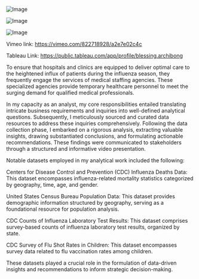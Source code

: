 
![Image](https://github.com/users/barchibong/projects/2/assets/144898284/4dce2ccb-bc28-4526-9c78-e904d2c6285c)



![Image](https://github.com/users/barchibong/projects/2/assets/144898284/035a0a95-5b26-44a3-aac7-63330a284d98)



![Image](https://github.com/users/barchibong/projects/2/assets/144898284/09c2d74d-c42e-413e-a9cd-9d670ed84ccf)

Vimeo link: https://vimeo.com/822718928/a2e7e02c4c

Tableau Link: https://public.tableau.com/app/profile/blessing.archibong

To ensure that hospitals and clinics are equipped to deliver optimal care to the heightened influx of patients during the influenza season, they frequently engage the services of medical staffing agencies. These specialized agencies provide temporary healthcare personnel to meet the surging demand for qualified medical professionals.

In my capacity as an analyst, my core responsibilities entailed translating intricate business requirements and inquiries into well-defined analytical questions. Subsequently, I meticulously sourced and curated data resources to address these inquiries comprehensively. Following the data collection phase, I embarked on a rigorous analysis, extracting valuable insights, drawing substantiated conclusions, and formulating actionable recommendations. These findings were communicated to stakeholders through a structured and informative video presentation.

Notable datasets employed in my analytical work included the following:

 Centers for Disease Control and Prevention (CDC) Influenza Deaths Data: This dataset encompasses influenza-related mortality statistics categorized by geography, time, age, and gender.

 United States Census Bureau Population Data: This dataset provides demographic information structured by geography, serving as a foundational resource for population analysis.

 CDC Counts of Influenza Laboratory Test Results: This dataset comprises survey-based counts of influenza laboratory test results, organized by state.

CDC Survey of Flu Shot Rates in Children: This dataset encompasses survey data related to flu vaccination rates among children.

These datasets played a crucial role in the formulation of data-driven insights and recommendations to inform strategic decision-making.
